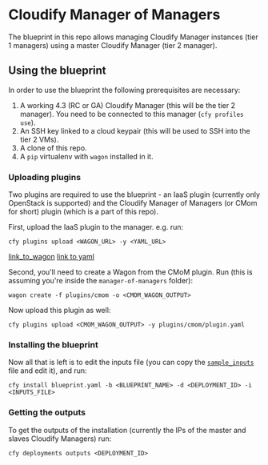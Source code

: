 # Cloudify Manager of Managers

The blueprint in this repo allows managing Cloudify Manager instances
(tier 1 managers) using a master Cloudify Manager (tier 2 manager).

## Using the blueprint

In order to use the blueprint the following prerequisites are
necessary:

1. A working 4.3 (RC or GA) Cloudify Manager (this will be the tier 2
manager). You need to be connected to this manager (`cfy profiles use`).
1. An SSH key linked to a cloud keypair (this will be used to SSH
into the tier 2 VMs).
1. A clone of this repo.
1. A `pip` virtualenv with `wagon` installed in it.

### Uploading plugins

Two plugins are required to use the blueprint - an IaaS plugin
(currently only OpenStack is supported) and the Cloudify Manager of
Managers (or CMom for short) plugin (which is a part of this repo).

First, upload the IaaS plugin to the manager. e.g. run:

```
cfy plugins upload <WAGON_URL> -y <YAML_URL>
```

[link_to_wagon](https://github.com/cloudify-cosmo/cloudify-openstack-plugin/releases/download/2.5.2/cloudify_openstack_plugin-2.5.2-py27-none-linux_x86_64-centos-Core.wgn)
[link to yaml](https://github.com/cloudify-cosmo/cloudify-openstack-plugin/releases/download/2.5.2/plugin.yaml)

Second, you'll need to create a Wagon from the CMoM plugin. Run (this
is assuming you're inside the `manager-of-managers` folder):
```
wagon create -f plugins/cmom -o <CMOM_WAGON_OUTPUT>
```

Now upload this plugin as well:

```
cfy plugins upload <CMOM_WAGON_OUTPUT> -y plugins/cmom/plugin.yaml
```


### Installing the blueprint

Now all that is left is to edit the inputs file (you can copy the
[`sample_inputs`](sample_inputs.yaml) file and edit it), and run:

```
cfy install blueprint.yaml -b <BLUEPRINT_NAME> -d <DEPLOYMENT_ID> -i <INPUTS_FILE>
```

### Getting the outputs

To get the outputs of the installation (currently the IPs of the master
and slaves Cloudify Managers) run:

```
cfy deployments outputs <DEPLOYMENT_ID>
```